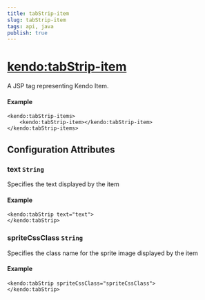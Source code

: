 ```yaml
---
title: tabStrip-item
slug: tabStrip-item
tags: api, java
publish: true
---
```


# <kendo:tabStrip-item>
A JSP tag representing Kendo Item.

#### Example
    <kendo:tabStrip-items>
        <kendo:tabStrip-item></kendo:tabStrip-item>
    </kendo:tabStrip-items>


## Configuration Attributes


### text `String`

Specifies the text displayed by the item

#### Example
    <kendo:tabStrip text="text">
    </kendo:tabStrip>



### spriteCssClass `String`

Specifies the class name for the sprite image displayed by the item

#### Example
    <kendo:tabStrip spriteCssClass="spriteCssClass">
    </kendo:tabStrip>


